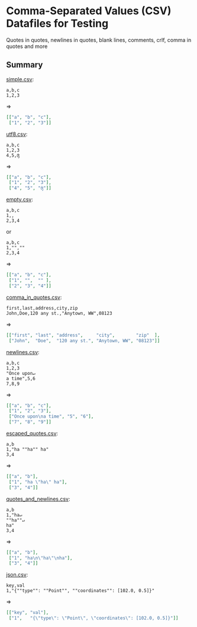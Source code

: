 # Comma-Separated Values (CSV) Datafiles for Testing

Quotes in quotes, newlines in quotes, blank lines, comments, crlf,
comma in quotes and more


## Summary


[simple.csv](simple.csv):
```
a,b,c
1,2,3
```

=>

``` json
[["a", "b", "c"],
 ["1", "2", "3"]]
```

[utf8.csv](utf8.csv):
```
a,b,c
1,2,3
4,5,ʤ
```

=>

``` json
[["a", "b", "c"],
 ["1", "2", "3"],
 ["4", "5", "ʤ"]]
```

[empty.csv](empty.csv):

```
a,b,c
1,,
2,3,4
```

or

```
a,b,c
1,"",""
2,3,4
```

=>

``` json
[["a", "b", "c"],
 ["1", "",  "" ],
 ["2", "3", "4"]]
```


[comma_in_quotes.csv](comma_in_quotes.csv):

```
first,last,address,city,zip
John,Doe,120 any st.,"Anytown, WW",08123
```

=>

``` json
[["first", "last", "address",     "city",        "zip"  ],
 ["John",  "Doe",  "120 any st.", "Anytown, WW", "08123"]]
```

[newlines.csv](newlines.csv):
```
a,b,c
1,2,3
"Once upon↵
a time",5,6
7,8,9
```

=>

``` json
[["a", "b", "c"],
 ["1", "2", "3"],
 ["Once upon\na time", "5", "6"],
 ["7", "8", "9"]]
```


[escaped_quotes.csv](escaped_quotes.csv):
```
a,b
1,"ha ""ha"" ha"
3,4
```

=>

``` json
[["a", "b"],
 ["1", "ha \"ha\" ha"],
 ["3", "4"]]
```

[quotes_and_newlines.csv](quotes_and_newlines.csv):
```
a,b
1,"ha↵
""ha""↵
ha"
3,4
```

=>

```json
[["a", "b"],
 ["1", "ha\n\"ha\"\nha"],
 ["3", "4"]]
```

[json.csv](json.csv):
```
key,val
1,"{""type"": ""Point"", ""coordinates"": [102.0, 0.5]}"
```

=>

```json
[["key", "val"],
 ["1",   "{\"type\": \"Point\", \"coordinates\": [102.0, 0.5]}"]]
```
